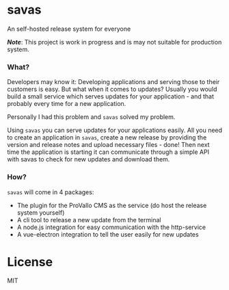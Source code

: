 # savas
An self-hosted release system for everyone

***Note***: This project is work in progress and is may not suitable for production system.

### What?
Developers may know it: Developing applications and serving those to their customers is easy. But what when it comes to updates? Usually you would build a small service which serves updates for your application - and that probably every time for a new application.

Personally I had this problem and `savas` solved my problem.

Using `savas` you can serve updates for your applications easily. All you need to create an application in `savas`, create a new release by providing the version and release notes and upload necessary files - done! Then next time the application is starting it can communicate through a simple API with savas to check for new updates and download them.

### How?
`savas` will come in 4 packages:
- The plugin for the ProVallo CMS as the service (do host the release system yourself)
- A cli tool to release a new update from the terminal
- A node.js integration for easy communication with the http-service
- A vue-electron integration to tell the user easily for new updates

# License
MIT
